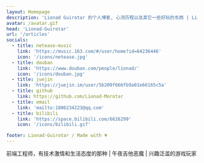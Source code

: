 ```yaml
---
layout: Homepage
description: 'Lionad Guirotar 的个人博客, 心流历程以及其它一些好玩的东西 | Lionad Blogs | Lionad-Guirotar Lionad-Morotar Lionad-RedOne'
avatar: /avatar.gif
head: 'Lionad-Guirotar'
url: '/articles'
socials:
  - title: netease-music
    link: 'https://music.163.com/#/user/home?id=64236446'
    icon: '/icons/netease.jpg'
  - title: douban
    link: 'https://www.douban.com/people/lionad/'
    icon: '/icons/douban.jpg'
  - title: juejin
    link: 'https://juejin.im/user/5b209f666fb9a01e66165c5a'
  - title: github
    link: https://github.com/Lionad-Morotar
  - title: email
    link: 'mailto:1806234223@qq.com'
  - title: bilibili
    link: 'https://space.bilibili.com/6626299'
    icon: '/icons/bilibili.gif'

footer: Lionad-Guirotar / Made with 💗
---
```


前端工程师，有技术激情和生活态度的那种 | 午夜吉他恶魔 | 兴趣泛滥的游戏玩家

<Font-Subfonts-1399044560 />
